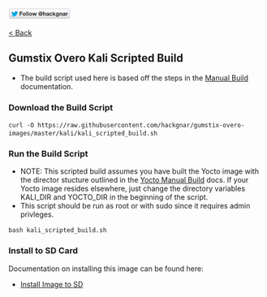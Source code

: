 [![Follow Hackgnar](../static/twitter_hackgnar.png)](https://twitter.com/hackgnar)

[< Back](README.md)

## Gumstix Overo Kali Scripted Build
* The build script used here is based off the steps in the [Manual Build](build_manually.md) documentation.

### Download the Build Script
````
curl -O https://raw.githubusercontent.com/hackgnar/gumstix-overo-images/master/kali/kali_scripted_build.sh
````

### Run the Build Script
* NOTE: This scripted build assumes you have built the Yocto image with the director stucture outlined in the [Yocto Manual Build](../yocto/build_manually.md) docs.  If your Yocto image resides elsewhere, just change the directory variables KALI_DIR and YOCTO_DIR in the beginning of the script.
* This script should be run as root or with sudo since it requires admin privleges.
````
bash kali_scripted_build.sh
````

### Install to SD Card
Documentation on installing this image can be found here:

* [Install Image to SD](install_image.md)
